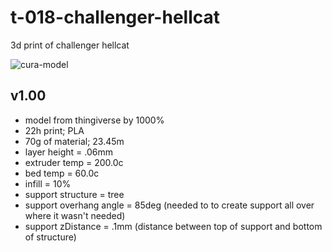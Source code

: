 # t-018-challenger-hellcat
3d print of challenger hellcat


![cura-model](./images/cura-model-view.PNG)

## v1.00  
* model from thingiverse by 1000%
* 22h print; PLA
* 70g of material; 23.45m
* layer height = .06mm
* extruder temp = 200.0c
* bed temp = 60.0c
* infill = 10%
* support structure = tree
* support overhang angle = 85deg (needed to to create support all over where it wasn't needed)
* support zDistance = .1mm (distance between top of support and bottom of structure)
